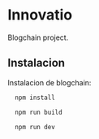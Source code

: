 
# Innovatio 

Blogchain project.




## Instalacion

Instalacion de blogchain:

```bash
  npm install
```
```bash
  npm run build
```
```bash
  npm run dev
```